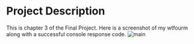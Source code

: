 # Project Description
This is chapter 3 of the Final Project. Here is a screenshot of my wtfourm along with a successful console response code.
![main](screenshots/FinalStuff/chap3ContactFoum.png)
